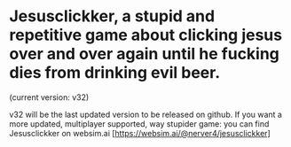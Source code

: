 # Jesusclickker, a stupid and repetitive game about clicking jesus over and over again until he fucking dies from drinking evil beer.

(current version: v32)

v32 will be the last updated version to be released on github. If you want a more updated, multiplayer supported, way stupider game: you can find Jesusclickker on websim.ai [https://websim.ai/@nerver4/jesusclickker]
